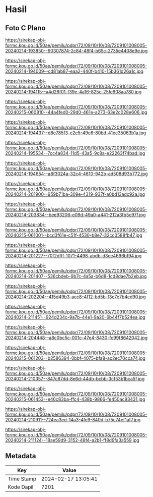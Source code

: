 # Hasil

## Foto C Plano

https://sirekap-obj-formc.kpu.go.id/50ae/pemilu/pdpr/72/09/10/10/08/7209101008005-20240214-193850--90307874-2c84-48f4-b65c-2735e4408e9e.jpg

https://sirekap-obj-formc.kpu.go.id/50ae/pemilu/pdpr/72/09/10/10/08/7209101008005-20240214-194009--cd81ab87-eaa2-440f-b410-15b361d26a1c.jpg

https://sirekap-obj-formc.kpu.go.id/50ae/pemilu/pdpr/72/09/10/10/08/7209101008005-20240214-194115--a4d26f01-f39e-4a16-825c-25fe908aa780.jpg

https://sirekap-obj-formc.kpu.go.id/50ae/pemilu/pdpr/72/09/10/10/08/7209101008005-20240215-060810--44a4fed0-29d0-461e-a273-63e2c028e606.jpg

https://sirekap-obj-formc.kpu.go.id/50ae/pemilu/pdpr/72/09/10/10/08/7209101008005-20240214-194437--d8e785f3-e2e5-49c6-80bd-41ec35063b1a.jpg

https://sirekap-obj-formc.kpu.go.id/50ae/pemilu/pdpr/72/09/10/10/08/7209101008005-20240214-195534--7cc4a834-11d5-43a5-9c8a-e22263f74bad.jpg

https://sirekap-obj-formc.kpu.go.id/50ae/pemilu/pdpr/72/09/10/10/08/7209101008005-20240214-194654--a8f3024a-32c4-4610-942b-ad508d93b772.jpg

https://sirekap-obj-formc.kpu.go.id/50ae/pemilu/pdpr/72/09/10/10/08/7209101008005-20240214-201900--959b71ba-309e-4319-937f-a0bd13adc92a.jpg

https://sirekap-obj-formc.kpu.go.id/50ae/pemilu/pdpr/72/09/10/10/08/7209101008005-20240214-203834--bee93206-e09d-49a0-a441-212a3fb5c97f.jpg

https://sirekap-obj-formc.kpu.go.id/50ae/pemilu/pdpr/72/09/10/10/08/7209101008005-20240215-061001--bcd3f61e-c51f-4530-b8e7-32cc0588fb47.jpg

https://sirekap-obj-formc.kpu.go.id/50ae/pemilu/pdpr/72/09/10/10/08/7209101008005-20240214-201227--70f2dfff-1071-4498-abdb-d3ee4696bf94.jpg

https://sirekap-obj-formc.kpu.go.id/50ae/pemilu/pdpr/72/09/10/10/08/7209101008005-20240214-201407--536cbdeb-9b7c-4a5a-b6d8-1cd8dae7b2eb.jpg

https://sirekap-obj-formc.kpu.go.id/50ae/pemilu/pdpr/72/09/10/10/08/7209101008005-20240214-202204--415d49b3-acc8-4f12-bd5b-f3e7e7b4cd90.jpg

https://sirekap-obj-formc.kpu.go.id/50ae/pemilu/pdpr/72/09/10/10/08/7209101008005-20240214-211451--924d234c-9a7b-44e1-9a20-6b44f7b524ea.jpg

https://sirekap-obj-formc.kpu.go.id/50ae/pemilu/pdpr/72/09/10/10/08/7209101008005-20240214-204448--a8c0bc5c-001c-47e4-8430-fc99f8642042.jpg

https://sirekap-obj-formc.kpu.go.id/50ae/pemilu/pdpr/72/09/10/10/08/7209101008005-20240215-061203--b2586394-0bbf-4075-bfa8-ac2ec70cca74.jpg

https://sirekap-obj-formc.kpu.go.id/50ae/pemilu/pdpr/72/09/10/10/08/7209101008005-20240214-210357--847c87dd-8e6d-44db-bcbb-3cf53b1bca5f.jpg

https://sirekap-obj-formc.kpu.go.id/50ae/pemilu/pdpr/72/09/10/10/08/7209101008005-20240215-061453--e46c83ba-ffc4-438b-9866-fe450ac93431.jpg

https://sirekap-obj-formc.kpu.go.id/50ae/pemilu/pdpr/72/09/10/10/08/7209101008005-20240214-210911--724ea3ed-14a3-4fe9-840d-b75c74ef1af7.jpg

https://sirekap-obj-formc.kpu.go.id/50ae/pemilu/pdpr/72/09/10/10/08/7209101008005-20240214-211124--18ae59d9-3152-48f4-a2b1-ff8d9fa3a559.jpg


## Metadata

| Key        | Value               |
| ---------- | ------------------- |
| Time Stamp | 2024-02-17 13:05:41 |
| Kode Dapil | 7201                |



